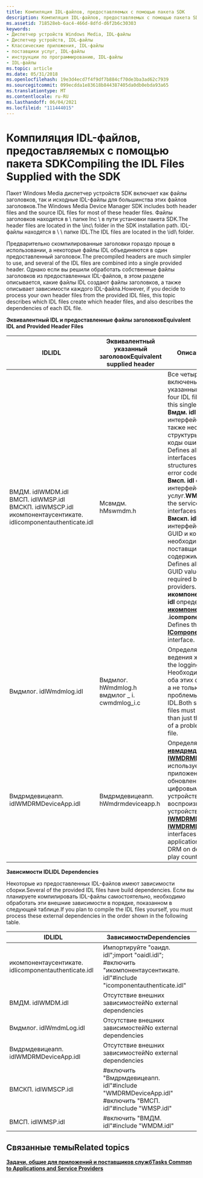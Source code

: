 ```yaml
---
title: Компиляция IDL-файлов, предоставляемых с помощью пакета SDK
description: Компиляция IDL-файлов, предоставляемых с помощью пакета SDK
ms.assetid: 718528eb-6ac4-466d-8dfd-d6f2b6c30303
keywords:
- Диспетчер устройств Windows Media, IDL-файлы
- Диспетчер устройств, IDL-файлы
- Классические приложения, IDL-файлы
- поставщики услуг, IDL-файлы
- инструкции по программированию, IDL-файлы
- IDL-файлы
ms.topic: article
ms.date: 05/31/2018
ms.openlocfilehash: 19e3d4ecd7f4f9df7b884cf70de3ba3ad62c7939
ms.sourcegitcommit: 099ecdda1e83618b844387405da0db0ebda93a65
ms.translationtype: MT
ms.contentlocale: ru-RU
ms.lasthandoff: 06/04/2021
ms.locfileid: "111444015"
---
```

# <a name="compiling-the-idl-files-supplied-with-the-sdk"></a><span data-ttu-id="366f7-109">Компиляция IDL-файлов, предоставляемых с помощью пакета SDK</span><span class="sxs-lookup"><span data-stu-id="366f7-109">Compiling the IDL Files Supplied with the SDK</span></span>

<span data-ttu-id="366f7-110">Пакет Windows Media диспетчер устройств SDK включает как файлы заголовков, так и исходные IDL-файлы для большинства этих файлов заголовков.</span><span class="sxs-lookup"><span data-stu-id="366f7-110">The Windows Media Device Manager SDK includes both header files and the source IDL files for most of these header files.</span></span> <span data-ttu-id="366f7-111">Файлы заголовков находятся в \\ папке Inc \\ в пути установки пакета SDK.</span><span class="sxs-lookup"><span data-stu-id="366f7-111">The header files are located in the \\inc\\ folder in the SDK installation path.</span></span> <span data-ttu-id="366f7-112">IDL-файлы находятся в \\ \\ папке IDL.</span><span class="sxs-lookup"><span data-stu-id="366f7-112">The IDL files are located in the \\idl\\ folder.</span></span>

<span data-ttu-id="366f7-113">Предварительно скомпилированные заголовки гораздо проще в использовании, а некоторые файлы IDL объединяются в один предоставленный заголовок.</span><span class="sxs-lookup"><span data-stu-id="366f7-113">The precompiled headers are much simpler to use, and several of the IDL files are combined into a single provided header.</span></span> <span data-ttu-id="366f7-114">Однако если вы решили обработать собственные файлы заголовков из предоставленных IDL-файлов, в этом разделе описывается, какие файлы IDL создают файлы заголовков, а также описывает зависимости каждого IDL-файла.</span><span class="sxs-lookup"><span data-stu-id="366f7-114">However, if you decide to process your own header files from the provided IDL files, this topic describes which IDL files create which header files, and also describes the dependencies of each IDL file.</span></span>

<span data-ttu-id="366f7-115">**Эквивалентный IDL и предоставленные файлы заголовков**</span><span class="sxs-lookup"><span data-stu-id="366f7-115">**Equivalent IDL and Provided Header Files**</span></span>



| <span data-ttu-id="366f7-116">**IDL**</span><span class="sxs-lookup"><span data-stu-id="366f7-116">**IDL**</span></span>                                                                                            | <span data-ttu-id="366f7-117">**Эквивалентный указанный заголовок**</span><span class="sxs-lookup"><span data-stu-id="366f7-117">**Equivalent supplied header**</span></span>               | <span data-ttu-id="366f7-118">**Описание**</span><span class="sxs-lookup"><span data-stu-id="366f7-118">**Description**</span></span>                                                                                                                                                                                                                                                                                                                                                                                                                                                                                                     |
|----------------------------------------------------------------------------------------------------|----------------------------------------------|---------------------------------------------------------------------------------------------------------------------------------------------------------------------------------------------------------------------------------------------------------------------------------------------------------------------------------------------------------------------------------------------------------------------------------------------------------------------------------------------------------------------|
| <span data-ttu-id="366f7-119">ВМДМ. idl</span><span class="sxs-lookup"><span data-stu-id="366f7-119">WMDM.idl</span></span><br/> <span data-ttu-id="366f7-120">ВМСП. idl</span><span class="sxs-lookup"><span data-stu-id="366f7-120">WMSP.idl</span></span><br/> <span data-ttu-id="366f7-121">ВМСКП. idl</span><span class="sxs-lookup"><span data-stu-id="366f7-121">WMSCP.idl</span></span><br/> <span data-ttu-id="366f7-122">икомпонентаусентикате. idl</span><span class="sxs-lookup"><span data-stu-id="366f7-122">icomponentauthenticate.idl</span></span><br/> | <span data-ttu-id="366f7-123">Мсвмдм. h</span><span class="sxs-lookup"><span data-stu-id="366f7-123">Mswmdm.h</span></span>                                     | <span data-ttu-id="366f7-124">Все четыре файла IDL включены в этот один указанный заголовок.</span><span class="sxs-lookup"><span data-stu-id="366f7-124">All four IDL files are included in this single provided header.</span></span><br/> <span data-ttu-id="366f7-125">**Вмдм. idl** определяет все интерфейсы приложения, а также необходимые структуры, константы и коды ошибок.</span><span class="sxs-lookup"><span data-stu-id="366f7-125">**WMDM.idl** Defines all the application interfaces and required structures, constants, and error codes.</span></span><br/> <span data-ttu-id="366f7-126">**Вмсп. idl** определяет все интерфейсы поставщика услуг.</span><span class="sxs-lookup"><span data-stu-id="366f7-126">**WMSP.idl** Defines all the service provider interfaces.</span></span><br/> <span data-ttu-id="366f7-127">**Вмскп. idl** определяет все интерфейсы, значения GUID и константы, необходимые для защиты поставщиков содержимого.</span><span class="sxs-lookup"><span data-stu-id="366f7-127">**WMSCP.idl** Defines all the interfaces, GUID values, and constants required by secure content providers.</span></span><br/> <span data-ttu-id="366f7-128">**икомпонентаусентикате. idl** определяет интерфейс [**икомпонентаусентикате**](/windows/desktop/api/mswmdm/nn-mswmdm-icomponentauthenticate) .</span><span class="sxs-lookup"><span data-stu-id="366f7-128">**icomponentauthenticate.idl** Defines the [**IComponentAuthenticate**](/windows/desktop/api/mswmdm/nn-mswmdm-icomponentauthenticate) interface.</span></span><br/> |
| <span data-ttu-id="366f7-129">Вмдмлог. idl</span><span class="sxs-lookup"><span data-stu-id="366f7-129">Wmdmlog.idl</span></span>                                                                                        | <span data-ttu-id="366f7-130">Вмдмлог. h</span><span class="sxs-lookup"><span data-stu-id="366f7-130">Wmdmlog.h</span></span><br/> <span data-ttu-id="366f7-131">вмдмлог \_ i. c</span><span class="sxs-lookup"><span data-stu-id="366f7-131">wmdmlog\_i.c</span></span><br/> | <span data-ttu-id="366f7-132">Определяет интерфейсы ведения журнала.</span><span class="sxs-lookup"><span data-stu-id="366f7-132">Defines the logging interfaces.</span></span><br/> <span data-ttu-id="366f7-133">Необходимо использовать оба этих файла заголовков, а не только h-файл, из-за проблемы с файлом IDL.</span><span class="sxs-lookup"><span data-stu-id="366f7-133">Both supplied header files must be used, rather than just the .h file, because of a problem with the IDL file.</span></span><br/>                                                                                                                                                                                                                                                                                                                                                |
| <span data-ttu-id="366f7-134">Вмдрмдевицеапп. idl</span><span class="sxs-lookup"><span data-stu-id="366f7-134">WMDRMDeviceApp.idl</span></span>                                                                                 | <span data-ttu-id="366f7-135">Вмдрмдевицеапп. h</span><span class="sxs-lookup"><span data-stu-id="366f7-135">Wmdrmdeviceapp.h</span></span>                             | <span data-ttu-id="366f7-136">Определяет интерфейсы [**ивмдрмдевицеапп**](iwmdrmdeviceapp.md) и [**IWMDRMDeviceApp2**](iwmdrmdeviceapp2.md) , используемые приложениями для обновления управления цифровыми правами на устройствах или счетчиков воспроизведения на устройствах.</span><span class="sxs-lookup"><span data-stu-id="366f7-136">Defines the [**IWMDRMDeviceApp**](iwmdrmdeviceapp.md) and [**IWMDRMDeviceApp2**](iwmdrmdeviceapp2.md) interfaces used by applications that update DRM on devices or meter play counts on devices.</span></span>                                                                                                                                                                                                                                                                                                                 |



 

<span data-ttu-id="366f7-137">**Зависимости IDL**</span><span class="sxs-lookup"><span data-stu-id="366f7-137">**IDL Dependencies**</span></span>

<span data-ttu-id="366f7-138">Некоторые из предоставленных IDL-файлов имеют зависимости сборки.</span><span class="sxs-lookup"><span data-stu-id="366f7-138">Several of the provided IDL files have build dependencies.</span></span> <span data-ttu-id="366f7-139">Если вы планируете компилировать IDL-файлы самостоятельно, необходимо обработать эти внешние зависимости в порядке, показанном в следующей таблице.</span><span class="sxs-lookup"><span data-stu-id="366f7-139">If you plan to compile the IDL files yourself, you must process these external dependencies in the order shown in the following table.</span></span>



|   <span data-ttu-id="366f7-140">IDL</span><span class="sxs-lookup"><span data-stu-id="366f7-140">IDL</span></span>                      |   <span data-ttu-id="366f7-141">Зависимости</span><span class="sxs-lookup"><span data-stu-id="366f7-141">Dependencies</span></span>                                                                   |
|----------------------------|----------------------------------------------------------------------------------|
| <span data-ttu-id="366f7-142">икомпонентаусентикате. idl</span><span class="sxs-lookup"><span data-stu-id="366f7-142">icomponentauthenticate.idl</span></span> | <span data-ttu-id="366f7-143">Импортируйте "оаидл. idl";</span><span class="sxs-lookup"><span data-stu-id="366f7-143">import "oaidl.idl";</span></span><br/> <span data-ttu-id="366f7-144">\#включить "икомпонентаусентикате. idl"</span><span class="sxs-lookup"><span data-stu-id="366f7-144">\#include "icomponentauthenticate.idl"</span></span><br/> |
| <span data-ttu-id="366f7-145">ВМДМ. idl</span><span class="sxs-lookup"><span data-stu-id="366f7-145">WMDM.idl</span></span>                   | <span data-ttu-id="366f7-146">Отсутствие внешних зависимостей</span><span class="sxs-lookup"><span data-stu-id="366f7-146">No external dependencies</span></span>                                                         |
| <span data-ttu-id="366f7-147">Вмдмлог. idl</span><span class="sxs-lookup"><span data-stu-id="366f7-147">WmdmLog.idl</span></span>                | <span data-ttu-id="366f7-148">Отсутствие внешних зависимостей</span><span class="sxs-lookup"><span data-stu-id="366f7-148">No external dependencies</span></span>                                                         |
| <span data-ttu-id="366f7-149">Вмдрмдевицеапп. idl</span><span class="sxs-lookup"><span data-stu-id="366f7-149">WMDRMDeviceApp.idl</span></span>         | <span data-ttu-id="366f7-150">Отсутствие внешних зависимостей</span><span class="sxs-lookup"><span data-stu-id="366f7-150">No external dependencies</span></span>                                                         |
| <span data-ttu-id="366f7-151">ВМСКП. idl</span><span class="sxs-lookup"><span data-stu-id="366f7-151">WMSCP.idl</span></span>                  | <span data-ttu-id="366f7-152">\#включить "Вмдрмдевицеапп. idl"</span><span class="sxs-lookup"><span data-stu-id="366f7-152">\#include "WMDRMDeviceApp.idl"</span></span><br/> <span data-ttu-id="366f7-153">\#включить "ВМСП. idl"</span><span class="sxs-lookup"><span data-stu-id="366f7-153">\#include "WMSP.idl"</span></span><br/>        |
| <span data-ttu-id="366f7-154">ВМСП. idl</span><span class="sxs-lookup"><span data-stu-id="366f7-154">WMSP.idl</span></span>                   | <span data-ttu-id="366f7-155">\#включить "ВМДМ. idl"</span><span class="sxs-lookup"><span data-stu-id="366f7-155">\#include "WMDM.idl"</span></span>                                                             |



 

## <a name="related-topics"></a><span data-ttu-id="366f7-156">Связанные темы</span><span class="sxs-lookup"><span data-stu-id="366f7-156">Related topics</span></span>

<dl> <dt>

[<span data-ttu-id="366f7-157">**Задачи, общие для приложений и поставщиков служб**</span><span class="sxs-lookup"><span data-stu-id="366f7-157">**Tasks Common to Applications and Service Providers**</span></span>](tasks-common-to-applications-and-service-providers.md)
</dt> </dl>

 

 





